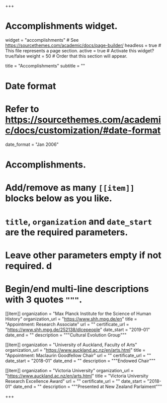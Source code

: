 +++
# Accomplishments widget.
widget = "accomplishments"  # See https://sourcethemes.com/academic/docs/page-builder/
headless = true  # This file represents a page section.
active = true  # Activate this widget? true/false
weight = 50  # Order that this section will appear.

title = "Accomplish&shy;ments"
subtitle = ""

# Date format
#   Refer to https://sourcethemes.com/academic/docs/customization/#date-format
date_format = "Jan 2006"

# Accomplishments.
#   Add/remove as many `[[item]]` blocks below as you like.
#   `title`, `organization` and `date_start` are the required parameters.
#   Leave other parameters empty if not required. d
#   Begin/end multi-line descriptions with 3 quotes `"""`.

[[item]]
  organization = "Max Planck Institute for the Science of Human History"
  organization_url = "https://www.shh.mpg.de/en"
  title = "Appointment: Research Associate"
  url = ""
  certificate_url = "https://www.shh.mpg.de/252138/dlcepeople"
  date_start = "2019-01"
  date_end = ""
  description = """Cultural Evolution Group"""

[[item]]
  organization = "University of Auckland, Faculty of Arts"
  organization_url = "https://www.auckland.ac.nz/en/arts.html"
  title = "Appointment: Maclaurin Goodfellow Chair"
  url = ""
  certificate_url = ""
  date_start = "2018-01"
  date_end = ""
  description = """Endowed Chair"""
  
[[item]]
  organization = "Victoria University"
  organization_url = "https://www.auckland.ac.nz/en/arts.html"
  title = "Victoria University Research Excellence Award"
  url = ""
  certificate_url = ""
  date_start = "2018-01"
  date_end = ""
  description = """Presented at New Zealand Parlaiment"""

+++
